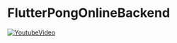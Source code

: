 # FlutterPongOnlineBackend

[![YoutubeVideo](https://img.youtube.com/vi/3EGKSrXxUds/0.jpg)](https://www.youtube.com/watch?v=3EGKSrXxUds)

